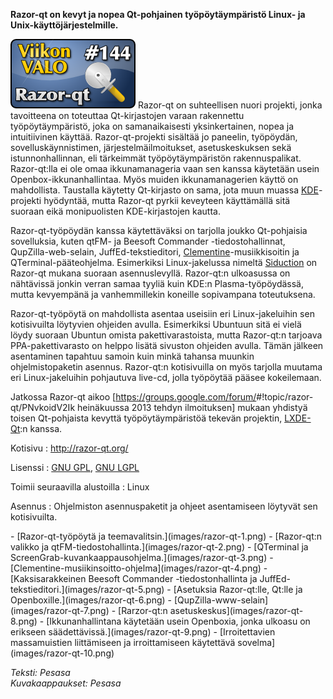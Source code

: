 <!--
Title: Razor-qt
Week: 3x40
Number: 144
Date: 2013/09/29
Pageimage: valo144-razor-qt.png
Tags: Linux,Työpöytä
-->

**Razor-qt on kevyt ja nopea Qt-pohjainen työpöytäympäristö Linux- ja
Unix-käyttöjärjestelmille.**

![](images/valo144-razor-qt.png "fig:valo144-razor-qt.png") Razor-qt on
suhteellisen nuori projekti, jonka tavoitteena on toteuttaa
Qt-kirjastojen varaan rakennettu työpöytäympäristö, joka on
samanaikaisesti yksinkertainen, nopea ja intuitiivinen käyttää.
Razor-qt-projekti sisältää jo paneelin, työpöydän, sovelluskäynnistimen,
järjestelmäilmoitukset, asetuskeskuksen sekä istunnonhallinnan, eli
tärkeimmät työpöytäympäristön rakennuspalikat. Razor-qt:lla ei ole omaa
ikkunamanageria vaan sen kanssa käytetään usein
Openbox-ikkunanhallintaa. Myös muiden ikkunamanagerien käyttö on
mahdollista. Taustalla käytetty Qt-kirjasto on sama, jota muun muassa
[KDE](KDE)-projekti hyödyntää, mutta Razor-qt pyrkii
keveyteen käyttämällä sitä suoraan eikä monipuolisten KDE-kirjastojen
kautta.

Razor-qt-työpöydän kanssa käytettäväksi on tarjolla joukko Qt-pohjaisia
sovelluksia, kuten qtFM- ja Beesoft Commander -tiedostohallinnat,
QupZilla-web-selain, JuffEd-tekstieditori,
[Clementine](Clementine)-musiikkisoitin ja
QTerminal-pääteohjelma. Esimerkiksi Linux-jakelussa nimeltä
[Siduction](http://siduction.org/) on Razor-qt mukana suoraan
asennuslevyllä. Razor-qt:n ulkoasussa on nähtävissä jonkin verran samaa
tyyliä kuin KDE:n Plasma-työpöydässä, mutta kevyempänä ja vanhemmillekin
koneille sopivampana toteutuksena.

Razor-qt-työpöytä on mahdollista asentaa useisiin eri Linux-jakeluihin
sen kotisivuilta löytyvien ohjeiden avulla. Esimerkiksi Ubuntuun sitä ei
vielä löydy suoraan Ubuntun omista pakettivarastoista, mutta Razor-qt:n
tarjoava PPA-pakettivarasto on helppo lisätä sivuston ohjeiden avulla.
Tämän jälkeen asentaminen tapahtuu samoin kuin minkä tahansa muunkin
ohjelmistopaketin asennus. Razor-qt:n kotisivuilla on myös tarjolla
muutama eri Linux-jakeluihin pohjautuva live-cd, jolla työpöytää pääsee
kokeilemaan.

Jatkossa Razor-qt aikoo
[<https://groups.google.com/forum/>\#!topic/razor-qt/PNvkoidV2Ik
heinäkuussa 2013 tehdyn ilmoituksen] mukaan yhdistyä toisen Qt-pohjaista
kevyttä työpöytäympäristöä tekevän projektin,
[LXDE-Qt](http://wiki.lxde.org/en/LXDE-Qt):n kanssa.

Kotisivu
:   <http://razor-qt.org/>

Lisenssi
:   [GNU GPL](GNU_GPL), [GNU LGPL](GNU_LGPL)

Toimii seuraavilla alustoilla
:   Linux

Asennus
:   Ohjelmiston asennuspaketit ja ohjeet asentamiseen löytyvät sen
    kotisivuilta.

<div class="psgallery" markdown="1">
-   [Razor-qt-työpöytä ja teemavalitsin.](images/razor-qt-1.png)
-   [Razor-qt:n valikko ja
    qtFM-tiedostohallinta.](images/razor-qt-2.png)
-   [QTerminal ja
    ScreenGrab-kuvankaappausohjelma.](images/razor-qt-3.png)
-   [Clementine-musiikinsoitto-ohjelma](images/razor-qt-4.png)
-   [Kaksisarakkeinen Beesoft Commander -tiedostonhallinta ja
    JuffEd-tekstieditori.](images/razor-qt-5.png)
-   [Asetuksia Razor-qt:lle, Qt:lle ja
    Openboxille.](images/razor-qt-6.png)
-   [QupZilla-www-selain](images/razor-qt-7.png)
-   [Rarzor-qt:n asetuskeskus](images/razor-qt-8.png)
-   [Ikkunanhallintana käytetään usein Openboxia, jonka ulkoasu on
    erikseen säädettävissä.](images/razor-qt-9.png)
-   [Irroitettavien massamuistien liittämiseen ja irroittamiseen
    käytettävä sovelma](images/razor-qt-10.png)
</div>

*Teksti: Pesasa* <br />
*Kuvakaappaukset: Pesasa*

